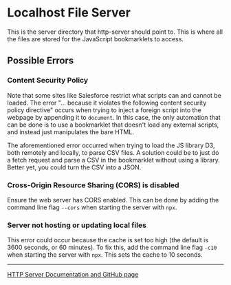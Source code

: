 # Localhost File Server

This is the server directory that http-server should point to. This is where all the files are stored for the JavaScript bookmarklets to access.

## Possible Errors

### Content Security Policy

Note that some sites like Salesforce restrict what scripts can and cannot be loaded. The error "... because it violates the following content security policy directive" occurs when trying to inject a foreign script into the webpage by appending it to ```document```. In this case, the only automation that can be done is to use a bookmarklet that doesn't load any external scripts, and instead just manipulates the bare HTML.

The aforementioned error occurred when trying to load the JS library D3, both remotely and locally, to parse CSV files. A solution could be to just do a fetch request and parse a CSV in the bookmarklet without using a library. Better yet, you could turn the CSV into a JSON.

### Cross-Origin Resource Sharing (CORS) is disabled

Ensure the web server has CORS enabled. This can be done by adding the command line flag ```--cors``` when starting the server with ```npx```.

### Server not hosting or updating local files

This error could occur because the cache is set too high (the default is 3600 seconds, or 60 minutes). To fix this, add the command line flag ```-c10``` when starting the server with ```npx```. This sets the cache to 10 seconds.

---

[HTTP Server Documentation and GitHub page](https://github.com/http-party/http-server)